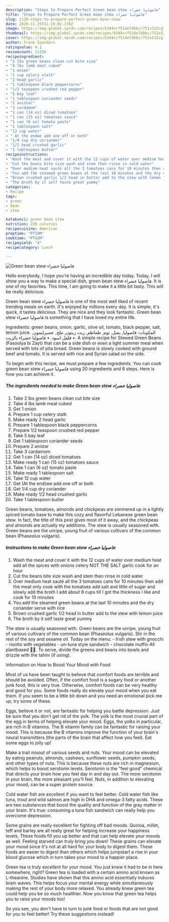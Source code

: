 ```yaml
---
description: "Steps to Prepare Perfect Green bean stew فاصوليا خضراء"
title: "Steps to Prepare Perfect Green bean stew فاصوليا خضراء"
slug: 2128-steps-to-prepare-perfect-green-bean-stew
date: 2020-11-25T11:19:01.170Z
image: https://img-global.cpcdn.com/recipes/b3d4ccf514e7dbbc/751x532cq70/green-bean-stew-فاصوليا-خضراء-recipe-main-photo.jpg
thumbnail: https://img-global.cpcdn.com/recipes/b3d4ccf514e7dbbc/751x532cq70/green-bean-stew-فاصوليا-خضراء-recipe-main-photo.jpg
cover: https://img-global.cpcdn.com/recipes/b3d4ccf514e7dbbc/751x532cq70/green-bean-stew-فاصوليا-خضراء-recipe-main-photo.jpg
author: Frank Saunders
ratingvalue: 4.1
reviewcount: 11156
recipeingredient:
- "2 lbs green beans clean cut bite size"
- "4 lbs lamb meat cubed"
- "1 onion"
- "1 cup celery stalk"
- "2 head garlic"
- "1 tablespoon black peppercorns"
- "1/2 teaspoon crushed red pepper"
- "5 bay leaf"
- "1 tablespoon coriander seeds"
- "2 anistar"
- "3 cardamom"
- "1 can (14 oz) diced tomatoes"
- "1 can (15 oz) tomatoes sauce"
- "1 can (6 oz) tomato paste"
- "1 tablespoon salt"
- "12 cup water"
- " At the endwe add one off or both"
- "1/4 cup dry coriander"
- "1/2 head crushed garlic"
- "1 tablespoon butter"
recipeinstructions:
- "Wash the meat and cover it with the 12 cups of water over medium heat add all the spices with onions celery NOT THE SALT garlic cook for an hour"
- "Cut the beans bite size wash and stem then rinse in cold water"
- "Over medium heat sauté all the 3 tomatoes cans for 10 minutes then add the meat only cook with the tomatoes add salt and little of sugar and slowly add the broth I add about 9 cups till I got the thickness I like and cook for 10 minutes"
- "You add the steamed green beans at the last 10 minutes and the dry coriander serve with rice"
- "Brown crushed garlic 1/2 head in butter add to the stew with lemon juice"
- "The broth by it self taste great yummy"
categories:
- Recipe
tags:
- green
- bean
- stew

katakunci: green bean stew 
nutrition: 229 calories
recipecuisine: American
preptime: "PT19M"
cooktime: "PT42M"
recipeyield: "4"
recipecategory: Lunch

---
```



![Green bean stew فاصوليا خضراء](https://img-global.cpcdn.com/recipes/b3d4ccf514e7dbbc/751x532cq70/green-bean-stew-فاصوليا-خضراء-recipe-main-photo.jpg)

Hello everybody, I hope you're having an incredible day today. Today, I will show you a way to make a special dish, green bean stew فاصوليا خضراء. It is one of my favorites. This time, I am going to make it a little bit tasty. This will be really delicious.

Green bean stew فاصوليا خضراء is one of the most well liked of recent trending meals on earth. It's enjoyed by millions every day. It is simple, it's quick, it tastes delicious. They are nice and they look fantastic. Green bean stew فاصوليا خضراء is something that I have loved my entire life.

Ingredients: green beans, onion, garlic, olive oil, tomato, black pepper, salt, lemon juice. المكونات: فاصوليا, بصل, ثوم, طماطم, زيت زيتون, ملح, عصيرليمون, فلفل اسود. • فاصوليا خضراء بالزيت •. A simple recipe for Stewed Green Beans (Fasoolya bi Zayt) that can be a side dish or even a light summer meal when served with lots of pita bread. Green beans is slowly cooked with ground beef and tomato. It is served with rice and Syrian salad on the side.


To begin with this recipe, we must prepare a few ingredients. You can cook green bean stew فاصوليا خضراء using 20 ingredients and 6 steps. Here is how you can achieve it.

<!--inarticleads1-->

##### The ingredients needed to make Green bean stew فاصوليا خضراء:

1. Take 2 lbs green beans clean cut bite size
1. Take 4 lbs lamb meat cubed
1. Get 1 onion
1. Prepare 1 cup celery stalk
1. Make ready 2 head garlic
1. Prepare 1 tablespoon black peppercorns
1. Prepare 1/2 teaspoon crushed red pepper
1. Take 5 bay leaf
1. Get 1 tablespoon coriander seeds
1. Prepare 2 anistar
1. Take 3 cardamom
1. Get 1 can (14 oz) diced tomatoes
1. Make ready 1 can (15 oz) tomatoes sauce
1. Take 1 can (6 oz) tomato paste
1. Make ready 1 tablespoon salt
1. Take 12 cup water
1. Get  (At the end)we add one off or both
1. Get 1/4 cup dry coriander
1. Make ready 1/2 head crushed garlic
1. Take 1 tablespoon butter


Green beans, tomatoes, almonds and chickpeas are simmered up in a lightly spiced tomato base to make this cozy and flavorful Lebanese green bean stew. In fact, the title of this post gives most of it away, and the chickpeas and almonds are actually my additions. The stew is usually seasoned with. Green beans are the unripe, young fruit of various cultivars of the common bean (Phaseolus vulgaris). 

<!--inarticleads2-->

##### Instructions to make Green bean stew فاصوليا خضراء:

1. Wash the meat and cover it with the 12 cups of water over medium heat add all the spices with onions celery NOT THE SALT garlic cook for an hour
1. Cut the beans bite size wash and stem then rinse in cold water
1. Over medium heat sauté all the 3 tomatoes cans for 10 minutes then add the meat only cook with the tomatoes add salt and little of sugar and slowly add the broth I add about 9 cups till I got the thickness I like and cook for 10 minutes
1. You add the steamed green beans at the last 10 minutes and the dry coriander serve with rice
1. Brown crushed garlic 1/2 head in butter add to the stew with lemon juice
1. The broth by it self taste great yummy


The stew is usually seasoned with. Green beans are the unripe, young fruit of various cultivars of the common bean (Phaseolus vulgaris). Stir in the rest of the soy and sesame oil. Today on the menu: - Irish stew with gnocchi - risotto with vegetables - un-tuna style sandwich - chocolate muffin All plantbased 🌱🌱. To serve, divide the greens and beans into bowls and drizzle with the tahini (if using). 

Information on How to Boost Your Mood with Food


Most of us have been taught to believe that comfort foods are terrible and should be avoided. Often, if the comfort food is a sugary food or another junk food, this is very true. Otherwise, comfort foods can be very healthy and good for you. Some foods really do elevate your mood when you eat them. If you seem to be a little bit down and you need an emotional pick me up, try some of these.

Eggs, believe it or not, are fantastic for helping you battle depression. Just be sure that you don't get rid of the yolk. The yolk is the most crucial part of the egg in terms of helping elevate your mood. Eggs, the yolks in particular, are rich in B vitamins. The B vitamin family can be fantastic for raising your mood. This is because the B vitamins improve the function of your brain's neural transmitters (the parts of the brain that affect how you feel). Eat some eggs to jolly up!

Make a trail mixout of various seeds and nuts. Your mood can be elevated by eating peanuts, almonds, cashews, sunflower seeds, pumpkin seeds, and other types of nuts. This is because these nuts are rich in magnesium, which helps to boost serotonin levels. Serotonin is the "feel good" chemical that directs your brain how you feel day in and day out. The more serotonin in your brain, the more pleasant you'll feel. Nuts, in addition to elevating your mood, can be a super protein source.

Cold water fish are excellent if you want to feel better. Cold water fish like tuna, trout and wild salmon are high in DHA and omega-3 fatty acids. These are two substances that boost the quality and function of the gray matter in your brain. It's true: consuming a tuna fish sandwich can really help you overcome depression. 

Some grains are really excellent for fighting off bad moods. Quinoa, millet, teff and barley are all really great for helping increase your happiness levels. These foods fill you up better and that can help elevate your moods as well. Feeling starved can truly bring you down! These grains can elevate your mood since it's not at all hard for your body to digest them. These foods are easier to digest than others which helps jumpstart a rise in your blood glucose which in turn takes your mood to a happier place.

Green tea is truly excellent for your mood. You just knew it had to be in here somewhere, right? Green tea is loaded with a certain amino acid known as L-theanine. Studies have shown that this amino acid essentially induces brain waves. This helps focus your mental energy while simultaneously making the rest of your body more relaxed. You already knew green tea could help you be so much healthier. Now you know that green tea helps you to raise your moods too!

So you see, you don't have to turn to junk food or foods that are not good for you to feel better! Try  these suggestions  instead!

